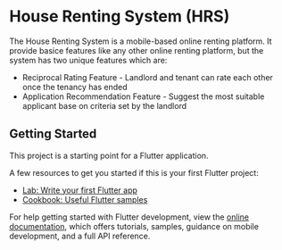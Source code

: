 # House Renting System (HRS)

The House Renting System is a mobile-based online renting platform. It provide basice features like any other online renting platform, but the system has two unique features which are:
  - Reciprocal Rating Feature - Landlord and tenant can rate each other once the tenancy has ended
  - Application Recommendation Feature - Suggest the most suitable applicant base on criteria set by the landlord

## Getting Started

This project is a starting point for a Flutter application.

A few resources to get you started if this is your first Flutter project:

- [Lab: Write your first Flutter app](https://docs.flutter.dev/get-started/codelab)
- [Cookbook: Useful Flutter samples](https://docs.flutter.dev/cookbook)

For help getting started with Flutter development, view the
[online documentation](https://docs.flutter.dev/), which offers tutorials,
samples, guidance on mobile development, and a full API reference.

